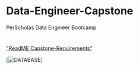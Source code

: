 # Data-Engineer-Capstone
PerScholas Data Engineer Bootcamp
#
["ReadME Capstone-Requirements"](https://github.com/iMrsRoy/Data-Engineer-Capstone/blob/5ac3a6a7c0c3d0f4df1bdb6932348abc1a11293b/ROY-DE-Capstone-Requirements.docx)

[![DATABASE](https://github.com/iMrsRoy/Data-Engineer-Capstone/blob/d7a2e23432f5962b07b6719b50258958f3c3d97b/db.png)]
